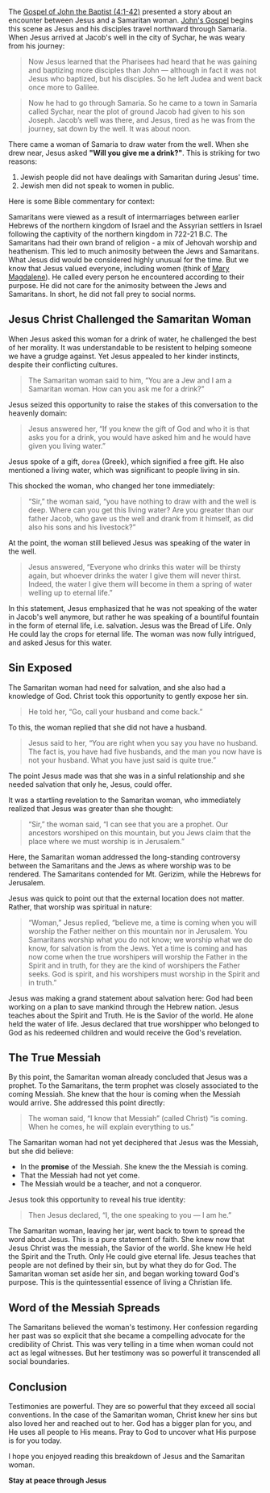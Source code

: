 The [Gospel of John the Baptist (4:1-42)](https://www.biblegateway.com/passage/?search=John+4%3A1-42&version=NIV) presented a story about an encounter between Jesus and a Samaritan woman. [John's Gospel](https://www.biblegateway.com/passage/?search=John+4%3A1-42&version=NIV) begins this scene as Jesus and his disciples travel northward through Samaria. When Jesus arrived at Jacob's well in the city of Sychar, he was weary from his journey:

> Now Jesus learned that the Pharisees had heard that he was gaining and baptizing more disciples than John — although in fact it was not Jesus who baptized, but his disciples. So he left Judea and went back once more to Galilee.

> Now he had to go through Samaria. So he came to a town in Samaria called Sychar, near the plot of ground Jacob had given to his son Joseph. Jacob’s well was there, and Jesus, tired as he was from the journey, sat down by the well. It was about noon. 

There came a woman of Samaria to draw water from the well. When she drew near, Jesus asked **"Will you give me a drink?"**. This is striking for two reasons:

1. Jewish people did not have dealings with Samaritan during Jesus' time.
2. Jewish men did not speak to women in public. 

Here is some Bible commentary for context: 

Samaritans were viewed as a result of intermarriages between earlier Hebrews of the northern kingdom of Israel and the Assyrian settlers in Israel following the captivity of the northern kingdom in 722-21 B.C. The Samaritans had their own brand of religion - a mix of Jehovah worship and heathenism. This led to much animosity between the Jews and Samaritans. What Jesus did would be considered highly unusual for the time. But we know that Jesus valued everyone, including women (think of [Mary Magdalene](https://www.smithsonianmag.com/history/who-was-mary-magdalene-119565482/)). He called every person he encountered according to their purpose. He did not care for the animosity between the Jews and Samaritans. In short, he did not fall prey to social norms.

## Jesus Christ Challenged the Samaritan Woman

When Jesus asked this woman for a drink of water, he challenged the best of her morality. It was understandable to be resistent to helping someone we have a grudge against. Yet Jesus appealed to her kinder instincts, despite their conflicting cultures. 

> The Samaritan woman said to him, “You are a Jew and I am a Samaritan woman. How can you ask me for a drink?” 

Jesus seized this opportunity to raise the stakes of this conversation to the heavenly domain:

> Jesus answered her, “If you knew the gift of God and who it is that asks you for a drink, you would have asked him and he would have given you living water.”

Jesus spoke of a gift, `dorea` (Greek), which signified a free gift. He also mentioned a living  water, which was significant to people living in sin. 

This shocked the woman, who changed her tone immediately:

> “Sir,” the woman said, “you have nothing to draw with and the well is deep. Where can you get this living water? Are you greater than our father Jacob, who gave us the well and drank from it himself, as did also his sons and his livestock?”

At the point, the woman still believed Jesus was speaking of the water in the well.

> Jesus answered, “Everyone who drinks this water will be thirsty again, but whoever drinks the water I give them will never thirst. Indeed, the water I give them will become in them a spring of water welling up to eternal life.”

In this statement, Jesus emphasized that he was not speaking of the water in Jacob's well anymore, but rather he was speaking of a bountiful fountain in the form of eternal life, i.e. salvation. Jesus was the Bread of Life. Only He could lay the crops for eternal life. The woman was now fully intrigued, and asked Jesus for this water. 

## Sin Exposed

The Samaritan woman had need for salvation, and she also had a knowledge of God. Christ took this opportunity to gently expose her sin.

> He told her, “Go, call your husband and come back.”

To this, the woman replied that she did not have a husband. 

> Jesus said to her, “You are right when you say you have no husband. The fact is, you have had five husbands, and the man you now have is not your husband. What you have just said is quite true.”

The point Jesus made was that she was in a sinful relationship and she needed salvation that only he, Jesus, could offer.  

It was a startling revelation to the Samaritan woman, who immediately realized that Jesus was greater than she thought:

> “Sir,” the woman said, “I can see that you are a prophet. Our ancestors worshiped on this mountain, but you Jews claim that the place where we must worship is in Jerusalem.”

Here, the Samaritan woman addressed the long-standing controversy between the Samaritans and the Jews as where worship was to be rendered. The Samaritans contended for Mt. Gerizim, while the Hebrews for Jerusalem. 

Jesus was quick to point out that the external location does not matter. Rather, that worship was spiritual in nature:

> “Woman,” Jesus replied, “believe me, a time is coming when you will worship the Father neither on this mountain nor in Jerusalem. You Samaritans worship what you do not know; we worship what we do know, for salvation is from the Jews. Yet a time is coming and has now come when the true worshipers will worship the Father in the Spirit and in truth, for they are the kind of worshipers the Father seeks. God is spirit, and his worshipers must worship in the Spirit and in truth.”

Jesus was making a grand statement about salvation here: God had been working on a plan to save mankind through the Hebrew nation. Jesus teaches about the Spirit and Truth. He is the Savior of the world. He alone held the water of life. Jesus declared that true worshipper who belonged to God as his redeemed children and would receive the God's revelation.

## The True Messiah 

By this point, the Samaritan woman already concluded that Jesus was a prophet. To the Samaritans, the term prophet was closely associated to the coming Messiah. She knew that the hour is coming when the Messiah would arrive. She addressed this point directly:

> The woman said, “I know that Messiah” (called Christ) “is coming. When he comes, he will explain everything to us.”

The Samaritan woman had not yet deciphered that Jesus was the Messiah, but she did believe:

- In the **promise** of the Messiah. She knew the the Messiah is coming.
- That the Messiah had not yet come.
- The Messiah would be a teacher, and not a conqueror.

Jesus took this opportunity to reveal his true identity:

> Then Jesus declared, “I, the one speaking to you — I am he.”

The Samaritan woman, leaving her jar, went back to town to spread the word about Jesus. This is a pure statement of faith. She knew now that Jesus Christ was the messiah, the Savior of the world. She knew He held the Spirit and the Truth. Only He could give eternal life. Jesus teaches that people are not defined by their sin, but by what they do for God. The Samaritan woman set aside her sin, and began working toward God's purpose. This is the quintessential essence of living a Christian life. 

## Word of the Messiah Spreads

The Samaritans believed the woman's testimony. Her confession regarding her past was so explicit that she became a compelling advocate for the credibility of Christ. This was very telling in a time when woman could not act as legal witnesses. But her testimony was so powerful it transcended all social boundaries. 

## Conclusion

Testimonies are powerful. They are so powerful that they exceed all social conventions. In the case of the Samaritan woman, Christ knew her sins but also loved her and reached out to her. God has a bigger plan for you, and He uses all people to His means. Pray to God to uncover what His purpose is for you today. 

I hope you enjoyed reading this breakdown of Jesus and the Samaritan woman.

**Stay at peace through Jesus**